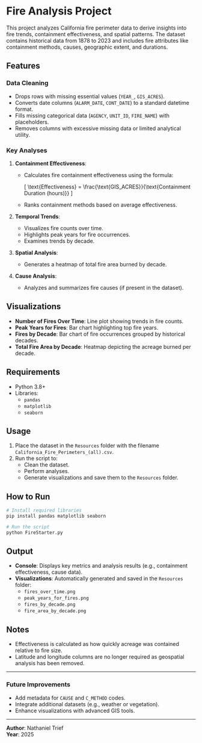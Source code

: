 # Fire Analysis Project

This project analyzes California fire perimeter data to derive insights into fire trends, containment effectiveness, and spatial patterns. The dataset contains historical data from 1878 to 2023 and includes fire attributes like containment methods, causes, geographic extent, and durations.

## Features

### Data Cleaning
- Drops rows with missing essential values (`YEAR_`, `GIS_ACRES`).
- Converts date columns (`ALARM_DATE`, `CONT_DATE`) to a standard datetime format.
- Fills missing categorical data (`AGENCY`, `UNIT_ID`, `FIRE_NAME`) with placeholders.
- Removes columns with excessive missing data or limited analytical utility.

### Key Analyses
1. **Containment Effectiveness**:
   - Calculates fire containment effectiveness using the formula:
     
     \[ \text{Effectiveness} = \frac{\text{GIS_ACRES}}{\text{Containment Duration (hours)}} \]
   - Ranks containment methods based on average effectiveness.

2. **Temporal Trends**:
   - Visualizes fire counts over time.
   - Highlights peak years for fire occurrences.
   - Examines trends by decade.

3. **Spatial Analysis**:
   - Generates a heatmap of total fire area burned by decade.

4. **Cause Analysis**:
   - Analyzes and summarizes fire causes (if present in the dataset).

## Visualizations
- **Number of Fires Over Time**: Line plot showing trends in fire counts.
- **Peak Years for Fires**: Bar chart highlighting top fire years.
- **Fires by Decade**: Bar chart of fire occurrences grouped by historical decades.
- **Total Fire Area by Decade**: Heatmap depicting the acreage burned per decade.

## Requirements
- Python 3.8+
- Libraries:
  - `pandas`
  - `matplotlib`
  - `seaborn`

## Usage
1. Place the dataset in the `Resources` folder with the filename `California_Fire_Perimeters_(all).csv`.
2. Run the script to:
   - Clean the dataset.
   - Perform analyses.
   - Generate visualizations and save them to the `Resources` folder.

## How to Run
```bash
# Install required libraries
pip install pandas matplotlib seaborn

# Run the script
python FireStarter.py
```

## Output
- **Console**: Displays key metrics and analysis results (e.g., containment effectiveness, cause data).
- **Visualizations**: Automatically generated and saved in the `Resources` folder:
  - `fires_over_time.png`
  - `peak_years_for_fires.png`
  - `fires_by_decade.png`
  - `fire_area_by_decade.png`

## Notes
- Effectiveness is calculated as how quickly acreage was contained relative to fire size.
- Latitude and longitude columns are no longer required as geospatial analysis has been removed.

---

### Future Improvements
- Add metadata for `CAUSE` and `C_METHOD` codes.
- Integrate additional datasets (e.g., weather or vegetation).
- Enhance visualizations with advanced GIS tools.

---

**Author**: Nathaniel Trief  
**Year**: 2025
